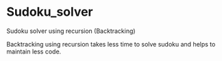 # Sudoku_solver
Sudoku solver using recursion (Backtracking)

Backtracking using recursion takes less time to solve sudoku and helps to maintain less code. 
